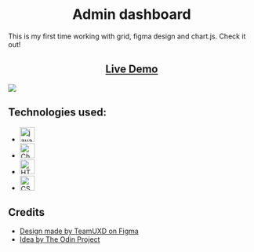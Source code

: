 <h1 align="center"> Admin dashboard</h1>
This is my first time working with grid, figma design and chart.js. Check it out!

<h2 align="center"> <a href="https://quazf1x.github.io/Admin-Dashboard//"> Live Demo </a> </h2>
<img src="https://user-images.githubusercontent.com/103037316/232230512-87f897ed-b8e9-4aee-b310-745334e10f4f.png" atl="project pic">

## Technologies used:
* <img src="https://upload.wikimedia.org/wikipedia/commons/thumb/9/99/Unofficial_JavaScript_logo_2.svg/480px-Unofficial_JavaScript_logo_2.svg.png" alt="javascript" width="30" height="30"/>
* <img src="https://avatars.githubusercontent.com/u/10342521?s=200&v=4" alt="Chart.js" width="30" height="30"/>
* <img src="https://upload.wikimedia.org/wikipedia/commons/thumb/6/61/HTML5_logo_and_wordmark.svg/1024px-HTML5_logo_and_wordmark.svg.png" alt="HTML" width="30" height="30"/>
* <img src="https://upload.wikimedia.org/wikipedia/commons/thumb/6/62/CSS3_logo.svg/1024px-CSS3_logo.svg.png" alt="CSS" width="30" height="30"/>
## Credits
* <a href="https://www.figma.com/community/file/1091044880769295005">Design made by TeamUXD on Figma</a>
* <a href="https://www.theodinproject.com/lessons/node-path-intermediate-html-and-css-admin-dashboard"> Idea by The Odin Project </a> 
